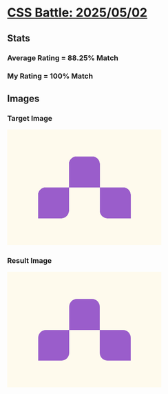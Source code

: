 # [CSS Battle: 2025/05/02](https://cssbattle.dev/play/cfWM4kCUiWEe9UzkOrtG)

## Stats

### Average Rating = 88.25% Match

### My Rating = 100% Match

## Images

### Target Image

![](./images/target.png)

### Result Image

![](./images/result.png)
